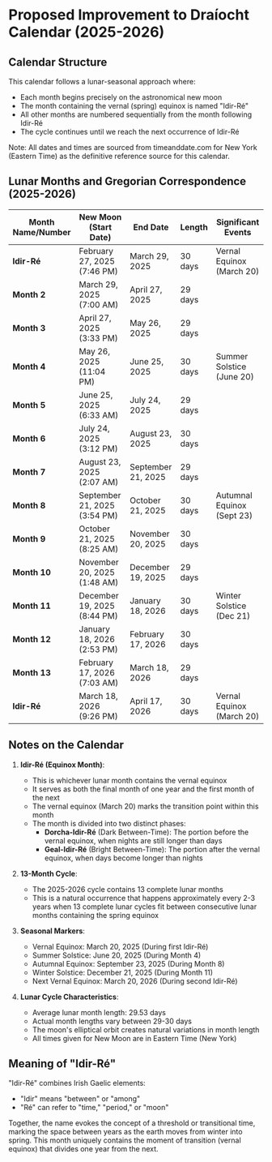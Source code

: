 # Proposed Improvement to Draíocht Calendar (2025-2026)

## Calendar Structure

This calendar follows a lunar-seasonal approach where:
- Each month begins precisely on the astronomical new moon
- The month containing the vernal (spring) equinox is named "Idir-Ré"
- All other months are numbered sequentially from the month following Idir-Ré
- The cycle continues until we reach the next occurrence of Idir-Ré

Note: All dates and times are sourced from timeanddate.com for New York (Eastern Time) as the definitive reference source for this calendar.

## Lunar Months and Gregorian Correspondence (2025-2026)

| Month Name/Number | New Moon (Start Date) | End Date | Length | Significant Events |
|-------------------|------------------------|----------|--------|-------------------|
| **Idir-Ré** | February 27, 2025 (7:46 PM) | March 29, 2025 | 30 days | Vernal Equinox (March 20) |
| **Month 2** | March 29, 2025 (7:00 AM) | April 27, 2025 | 29 days | |
| **Month 3** | April 27, 2025 (3:33 PM) | May 26, 2025 | 29 days | |
| **Month 4** | May 26, 2025 (11:04 PM) | June 25, 2025 | 30 days | Summer Solstice (June 20) |
| **Month 5** | June 25, 2025 (6:33 AM) | July 24, 2025 | 29 days | |
| **Month 6** | July 24, 2025 (3:12 PM) | August 23, 2025 | 30 days | |
| **Month 7** | August 23, 2025 (2:07 AM) | September 21, 2025 | 29 days | |
| **Month 8** | September 21, 2025 (3:54 PM) | October 21, 2025 | 30 days | Autumnal Equinox (Sept 23) |
| **Month 9** | October 21, 2025 (8:25 AM) | November 20, 2025 | 30 days | |
| **Month 10** | November 20, 2025 (1:48 AM) | December 19, 2025 | 29 days | |
| **Month 11** | December 19, 2025 (8:44 PM) | January 18, 2026 | 30 days | Winter Solstice (Dec 21) |
| **Month 12** | January 18, 2026 (2:53 PM) | February 17, 2026 | 30 days | |
| **Month 13** | February 17, 2026 (7:03 AM) | March 18, 2026 | 29 days | |
| **Idir-Ré** | March 18, 2026 (9:26 PM) | April 17, 2026 | 30 days | Vernal Equinox (March 20) |

## Notes on the Calendar

1. **Idir-Ré (Equinox Month)**:
    - This is whichever lunar month contains the vernal equinox
    - It serves as both the final month of one year and the first month of the next
    - The vernal equinox (March 20) marks the transition point within this month
    - The month is divided into two distinct phases:
        * **Dorcha-Idir-Ré** (Dark Between-Time): The portion before the vernal equinox, when nights are still longer than days
        * **Geal-Idir-Ré** (Bright Between-Time): The portion after the vernal equinox, when days become longer than nights

2. **13-Month Cycle**:
    - The 2025-2026 cycle contains 13 complete lunar months
    - This is a natural occurrence that happens approximately every 2-3 years when 13 complete lunar cycles fit between consecutive lunar months containing the spring equinox

3. **Seasonal Markers**:
    - Vernal Equinox: March 20, 2025 (During first Idir-Ré)
    - Summer Solstice: June 20, 2025 (During Month 4)
    - Autumnal Equinox: September 23, 2025 (During Month 8)
    - Winter Solstice: December 21, 2025 (During Month 11)
    - Next Vernal Equinox: March 20, 2026 (During second Idir-Ré)

4. **Lunar Cycle Characteristics**:
    - Average lunar month length: 29.53 days
    - Actual month lengths vary between 29-30 days
    - The moon's elliptical orbit creates natural variations in month length
    - All times given for New Moon are in Eastern Time (New York)

## Meaning of "Idir-Ré"

"Idir-Ré" combines Irish Gaelic elements:
- "Idir" means "between" or "among"
- "Ré" can refer to "time," "period," or "moon"

Together, the name evokes the concept of a threshold or transitional time, marking the space between years as the earth moves from winter into spring. This month uniquely contains the moment of transition (vernal equinox) that divides one year from the next.